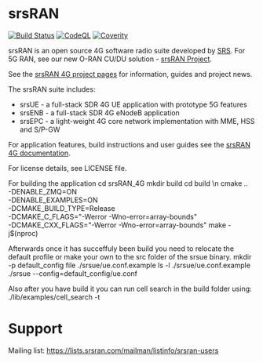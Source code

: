 srsRAN
======

[![Build Status](https://github.com/srsran/srsRAN_4G/actions/workflows/ccpp.yml/badge.svg?branch=master)](https://github.com/srsran/srsRAN_4G/actions/workflows/ccpp.yml)
[![CodeQL](https://github.com/srsran/srsRAN_4G/actions/workflows/codeql.yml/badge.svg?branch=master)](https://github.com/srsran/srsRAN_4G/actions/workflows/codeql.yml)
[![Coverity](https://scan.coverity.com/projects/28268/badge.svg)](https://scan.coverity.com/projects/srsran_4g_agpl)

srsRAN is an open source 4G software radio suite developed by [SRS](http://www.srs.io). For 5G RAN, see our new O-RAN CU/DU solution - [srsRAN Project](https://www.github.com/srsran/srsran_project).

See the [srsRAN 4G project pages](https://www.srsran.com) for information, guides and project news.

The srsRAN suite includes:
  * srsUE - a full-stack SDR 4G UE application with prototype 5G features
  * srsENB - a full-stack SDR 4G eNodeB application
  * srsEPC - a light-weight 4G core network implementation with MME, HSS and S/P-GW

For application features, build instructions and user guides see the [srsRAN 4G documentation](https://docs.srsran.com/projects/4g/).

For license details, see LICENSE file.

For building the application 
cd srsRAN_4G
mkdir build
cd build \n
cmake .. \
  -DENABLE_ZMQ=ON \
  -DENABLE_EXAMPLES=ON \
  -DCMAKE_BUILD_TYPE=Release \
  -DCMAKE_C_FLAGS="-Werror -Wno-error=array-bounds" \
  -DCMAKE_CXX_FLAGS="-Werror -Wno-error=array-bounds"
make -j$(nproc)

Afterwards once it has succeffuly been build you need to relocate the default profile or make your own to the src folder of the srsue binary.
mkdir -p default_config
file ./srsue/ue.conf.example
ls -l ./srsue/ue.conf.example
./srsue --config=default_config/ue.conf

Also after you have build it you can run cell search in the build folder using:
 ./lib/examples/cell_search -t

Support
=======

Mailing list: https://lists.srsran.com/mailman/listinfo/srsran-users

